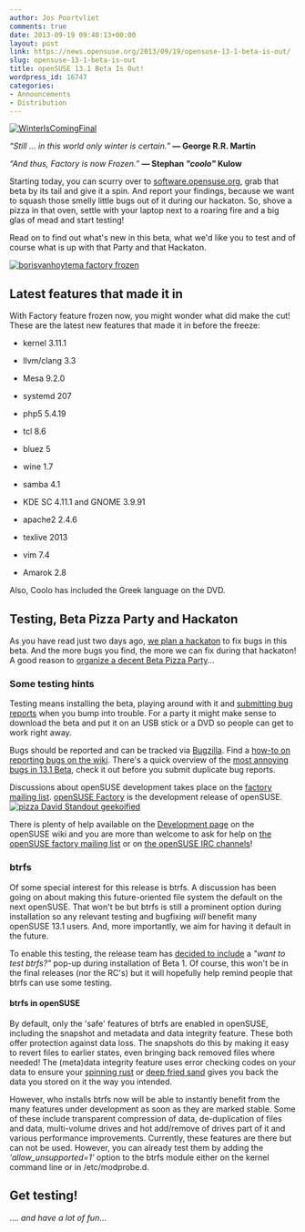 ```yaml
---
author: Jos Poortvliet
comments: true
date: 2013-09-19 09:40:13+00:00
layout: post
link: https://news.opensuse.org/2013/09/19/opensuse-13-1-beta-is-out/
slug: opensuse-13-1-beta-is-out
title: openSUSE 13.1 Beta Is Out!
wordpress_id: 16747
categories:
- Announcements
- Distribution
---
```


[![WinterIsComingFinal](//news.opensuse.org/wp-content/uploads/2013/09/WinterIsComingFinal.jpg)](//news.opensuse.org/wp-content/uploads/2013/09/WinterIsComingFinal.jpg)

_“Still ... in this world only winter is certain.”_
**― George R.R. Martin**

_“And thus, Factory is now Frozen.”_
**― Stephan _"coolo"_ Kulow**

Starting today, you can scurry over to [software.opensuse.org](http://software.opensuse.org/developer), grab that beta by its tail and give it a spin. And report your findings, because we want to squash those smelly little bugs out of it during our hackaton. So, shove a pizza in that oven, settle with your laptop next to a roaring fire and a big glas of mead and start testing!

Read on to find out what's new in this beta, what we'd like you to test and of course what is up with that Party and that Hackaton.<!-- more -->

[![borisvanhoytema factory frozen](//news.opensuse.org/wp-content/uploads/2013/09/borisvanhoytema-factory-frozen-1-282x300.jpg)](http://www.flickr.com/photos/borisvanhoytema/)


## Latest features that made it in


With Factory feature frozen now, you might wonder what did make the cut! These are the latest new features that made it in before the freeze:



	
  * kernel 3.11.1

	
  * llvm/clang 3.3

	
  * Mesa 9.2.0

	
  * systemd 207

	
  * php5 5.4.19

	
  * tcl 8.6

	
  * bluez 5

	
  * wine 1.7

	
  * samba 4.1

	
  * KDE SC 4.11.1 and GNOME 3.9.91

	
  * apache2 2.4.6

	
  * texlive 2013

	
  * vim 7.4

	
  * Amarok 2.8


Also, Coolo has included the Greek language on the DVD.


## Testing, Beta Pizza Party and Hackaton


As you have read just two days ago, [we plan a hackaton](https://news.opensuse.org/?p=16758) to fix bugs in this beta. And the more bugs you find, the more we can fix during that hackaton! A good reason to [organize a decent Beta Pizza Party](https://news.opensuse.org/?p=16758)...


### Some testing hints


Testing means installing the beta, playing around with it and [submitting bug reports](http://en.opensuse.org/openSUSE:Submitting_bug_reports) when you bump into trouble. For a party it might make sense to download the beta and put it on an USB stick or a DVD so people can get to work right away.

Bugs should be reported and can be tracked via [Bugzilla](http://bugzilla.novell.com/). Find a [how-to on reporting bugs on the wiki](http://en.opensuse.org/openSUSE:Submitting_bug_reports). There's a quick overview of the [most annoying bugs in 13.1 Beta](http://en.opensuse.org/openSUSE:Most_annoying_bugs_13.1_dev#openSUSE_13.1_Beta), check it out before you submit duplicate bug reports.

Discussions about openSUSE development takes place on the [factory mailing list](http://lists.opensuse.org/opensuse-factory). [openSUSE Factory](http://en.opensuse.org/Portal:Factory) is the development release of openSUSE.
[![pizza David Standout geekoified](//news.opensuse.org/wp-content/uploads/2013/09/pizza-David-Standout-geekoified.png)](http://www.flickr.com/photos/standout/)

There is plenty of help available on the [Development page](http://en.opensuse.org/Portal:Development) on the openSUSE wiki and you are more than welcome to ask for help on [the openSUSE factory mailing list](http://lists.opensuse.org/opensuse-factory) or on [the openSUSE IRC channels](http://en.opensuse.org/openSUSE:Communication_channels#Instant_chat_.28IRC.29)!


### btrfs


Of some special interest for this release is btrfs. A discussion has been going on about making this future-oriented file system the default on the next openSUSE. That won't be but btrfs is still a prominent option during installation so any relevant testing and bugfixing _will_ benefit many openSUSE 13.1 users. And, more importantly, we aim for having it default in the future.

To enable this testing, the release team has [decided to include](http://lists.opensuse.org/opensuse-factory/2013-09/msg00349.html) a _"want to test btrfs?"_ pop-up during installation of Beta 1. Of course, this won't be in the final releases (nor the RC's) but it will hopefully help remind people that btrfs can use some testing.


#### btrfs in openSUSE


By default, only the 'safe' features of btrfs are enabled in openSUSE, including the snapshot and metadata and data integrity feature. These both offer protection against data loss. The snapshots do this by making it easy to revert files to earlier states, even bringing back removed files where needed! The (meta)data integrity feature uses error checking codes on your data to ensure your [spinning rust](http://en.wikipedia.org/wiki/Hard_disk_drive) or [deep fried sand](http://en.wikipedia.org/wiki/Solid-state_drive) gives you back the data you stored on it the way you intended.

However, who installs btrfs now will be able to instantly benefit from the many features under development as soon as they are marked stable. Some of these include transparent compression of data, de-duplication of files and data, multi-volume drives and hot add/remove of drives part of it and various performance improvements. Currently, these features are there but can not be used. However, you can already test them by adding the _'allow_unsupported=1'_ option to the btrfs module either on the kernel command line or in /etc/modprobe.d.


## Get testing!


.... _and have a lot of fun_...
